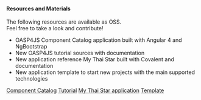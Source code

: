 #### Resources and Materials

The following resources are available as OSS.<br>Feel free to take a look and contribute!

- OASP4JS Component Catalog application built with Angular 4 and NgBootstrap
- New OASP4JS tutorial sources with documentation 
- New application reference My Thai Star built with Covalent and documentation 
- New application template to start new projects with the main supported technologies 

[Component Catalog](https://github.com/oasp/oasp4js-angular-catalog)
[Tutorial](https://github.com/oasp/oasp-tutorial-sources)
[My Thai Star application](https://github.com/oasp/my-thai-star/tree/develop/angular)
[Template](https://github.com/oasp/oasp4js-application-template)
